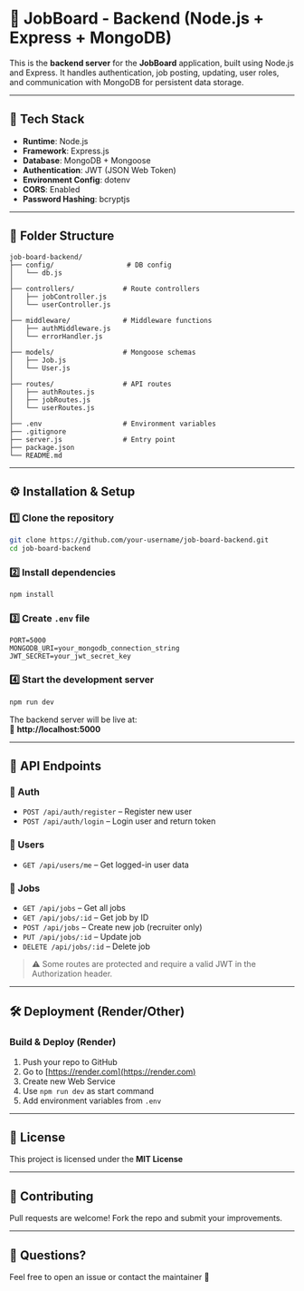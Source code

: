 # 🧠 JobBoard - Backend (Node.js + Express + MongoDB)

This is the **backend server** for the **JobBoard** application, built using Node.js and Express. It handles authentication, job posting, updating, user roles, and communication with MongoDB for persistent data storage.

---

## 🚀 Tech Stack

- **Runtime**: Node.js
- **Framework**: Express.js
- **Database**: MongoDB + Mongoose
- **Authentication**: JWT (JSON Web Token)
- **Environment Config**: dotenv
- **CORS**: Enabled
- **Password Hashing**: bcryptjs

---

## 📁 Folder Structure

```
job-board-backend/
├── config/                  # DB config
│   └── db.js
│
├── controllers/            # Route controllers
│   ├── jobController.js
│   └── userController.js
│
├── middleware/             # Middleware functions
│   ├── authMiddleware.js
│   └── errorHandler.js
│
├── models/                 # Mongoose schemas
│   ├── Job.js
│   └── User.js
│
├── routes/                 # API routes
│   ├── authRoutes.js
│   ├── jobRoutes.js
│   └── userRoutes.js
│
├── .env                    # Environment variables
├── .gitignore
├── server.js               # Entry point
├── package.json
└── README.md
```

---

## ⚙️ Installation & Setup

### 1️⃣ Clone the repository

```bash
git clone https://github.com/your-username/job-board-backend.git
cd job-board-backend
```

### 2️⃣ Install dependencies

```bash
npm install
```

### 3️⃣ Create `.env` file

```env
PORT=5000
MONGODB_URI=your_mongodb_connection_string
JWT_SECRET=your_jwt_secret_key
```

### 4️⃣ Start the development server

```bash
npm run dev
```

The backend server will be live at:  
🔗 **http://localhost:5000**

---

## 📌 API Endpoints

### 🔐 Auth

- `POST /api/auth/register` – Register new user
- `POST /api/auth/login` – Login user and return token

### 👤 Users

- `GET /api/users/me` – Get logged-in user data

### 💼 Jobs

- `GET /api/jobs` – Get all jobs
- `GET /api/jobs/:id` – Get job by ID
- `POST /api/jobs` – Create new job (recruiter only)
- `PUT /api/jobs/:id` – Update job
- `DELETE /api/jobs/:id` – Delete job

> ⚠️ Some routes are protected and require a valid JWT in the Authorization header.

---

## 🛠 Deployment (Render/Other)

### Build & Deploy (Render)

1. Push your repo to GitHub
2. Go to [https://render.com](https://render.com)
3. Create new Web Service
4. Use `npm run dev` as start command
5. Add environment variables from `.env`

---

## 📜 License

This project is licensed under the **MIT License**

---

## 🤝 Contributing

Pull requests are welcome! Fork the repo and submit your improvements.

---

## 💬 Questions?

Feel free to open an issue or contact the maintainer 🚀
